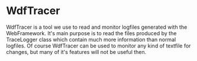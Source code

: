 WdfTracer
=========
WdfTracer is a tool we use to read and monitor logfiles generated with the WebFramework.
It's main purpose is to read the files produced by the TraceLogger class which contain much more information
than normal logfiles.
Of course WdfTracer can be used to monitor any kind of textfile for changes, but many of it's features will not
be useful then.
